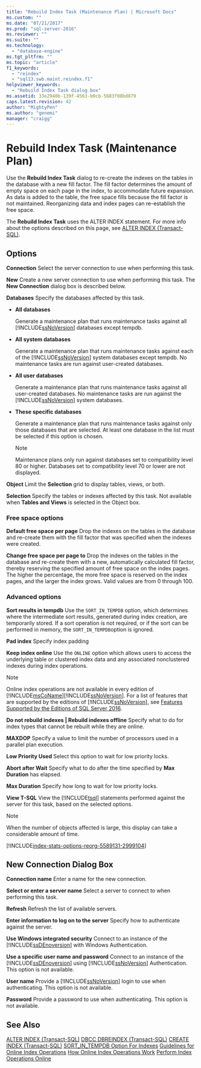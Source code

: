 ```yaml
---
title: "Rebuild Index Task (Maintenance Plan) | Microsoft Docs"
ms.custom: ""
ms.date: "07/21/2017"
ms.prod: "sql-server-2016"
ms.reviewer: ""
ms.suite: ""
ms.technology:
  - "database-engine"
ms.tgt_pltfrm: ""
ms.topic: "article"
f1_keywords:
  - "reindex"
  - "sql13.swb.maint.reindex.f1"
helpviewer_keywords:
  - "Rebuild Index Task dialog box"
ms.assetid: 33e2940b-139f-4563-b0cb-5683f08bd879
caps.latest.revision: 42
author: "MightyPen"
ms.author: "genemi"
manager: "craigg"
---
```

# Rebuild Index Task (Maintenance Plan)

Use the **Rebuild Index Task** dialog to re-create the indexes on the tables in the database with a new fill factor. The fill factor determines the amount of empty space on each page in the index, to accommodate future expansion. As data is added to the table, the free space fills because the fill factor is not maintained. Reorganizing data and index pages can re-establish the free space.

The **Rebuild Index Task** uses the ALTER INDEX statement. For more info about the options described on this page, see [ALTER INDEX &#40;Transact-SQL&#41;](../../t-sql/statements/alter-index-transact-sql.md).

## Options

**Connection**
 Select the server connection to use when performing this task.

**New**
 Create a new server connection to use when performing this task. The **New Connection** dialog box is described below.

**Databases**
 Specify the databases affected by this task.

- **All databases**

    Generate a maintenance plan that runs maintenance tasks against all [!INCLUDE[ssNoVersion](../../includes/ssnoversion-md.md)] databases except tempdb.

- **All system databases**

    Generate a maintenance plan that runs maintenance tasks against each of the [!INCLUDE[ssNoVersion](../../includes/ssnoversion-md.md)] system databases except tempdb. No maintenance tasks are run against user-created databases.

- **All user databases**

    Generate a maintenance plan that runs maintenance tasks against all user-created databases. No maintenance tasks are run against the [!INCLUDE[ssNoVersion](../../includes/ssnoversion-md.md)] system databases.

- **These specific databases**

    Generate a maintenance plan that runs maintenance tasks against only those databases that are selected. At least one database in the list must be selected if this option is chosen.

    > [!NOTE]
    >  Maintenance plans only run against databases set to compatibility level 80 or higher. Databases set to compatibility level 70 or lower are not displayed.

**Object**
 Limit the **Selection** grid to display tables, views, or both.

**Selection**
 Specify the tables or indexes affected by this task. Not available when **Tables and Views** is selected in the Object box.

### Free space options

**Default free space per page**
 Drop the indexes on the tables in the database and re-create them with the fill factor that was specified when the indexes were created.

**Change free space per page to**
 Drop the indexes on the tables in the database and re-create them with a new, automatically calculated fill factor, thereby reserving the specified amount of free space on the index pages. The higher the percentage, the more free space is reserved on the index pages, and the larger the index grows. Valid values are from 0 through 100.

### Advanced options

**Sort results in tempdb**
 Use the `SORT_IN_TEMPDB` option, which determines where the intermediate sort results, generated during index creation, are temporarily stored. If a sort operation is not required, or if the sort can be performed in memory, the `SORT_IN_TEMPDB`option is ignored.

**Pad index**
 Specify index padding

**Keep index online**
 Use the `ONLINE` option which allows users to access the underlying table or clustered index data and any associated nonclustered indexes during index operations.

> [!NOTE]
> Online index operations are not available in every edition of [!INCLUDE[msCoName](../../includes/msconame-md.md)][!INCLUDE[ssNoVersion](../../includes/ssnoversion-md.md)]. For a list of features that are supported by the editions of [!INCLUDE[ssNoVersion](../../includes/ssnoversion-md.md)], see [Features Supported by the Editions of SQL Server 2016](~/sql-server/editions-and-supported-features-for-sql-server-2016.md).

**Do not rebuild indexes | Rebuild indexes offline**
 Specify what to do for index types that cannot be rebuilt while they are online.

**MAXDOP**
 Specify a value to limit the number of processors used in a parallel plan execution.

**Low Priority Used**
 Select this option to wait for low priority locks.

**Abort after Wait**
 Specify what to do after the time specified by **Max Duration** has elapsed.

**Max Duration**
 Specify how long to wait for low priority locks.

**View T-SQL**
 View the [!INCLUDE[tsql](../../includes/tsql-md.md)] statements performed against the server for this task, based on the selected options.

> [!NOTE]
> When the number of objects affected is large, this display can take a considerable amount of time.


[!INCLUDE[index-stats-options-reorg-5589131-2999104](../../includes/paragraph-content/index-stats-options-reorganize-maintenance-plan-include.md)]


## New Connection Dialog Box

**Connection name**
 Enter a name for the new connection.

**Select or enter a server name**
 Select a server to connect to when performing this task.

**Refresh**
 Refresh the list of available servers.

**Enter information to log on to the server**
 Specify how to authenticate against the server.

**Use Windows integrated security**
 Connect to an instance of the [!INCLUDE[ssDEnoversion](../../includes/ssdenoversion-md.md)] with Windows Authentication.

**Use a specific user name and password**
 Connect to an instance of the [!INCLUDE[ssDEnoversion](../../includes/ssdenoversion-md.md)] using [!INCLUDE[ssNoVersion](../../includes/ssnoversion-md.md)] Authentication. This option is not available.

**User name**
 Provide a [!INCLUDE[ssNoVersion](../../includes/ssnoversion-md.md)] login to use when authenticating. This option is not available.

**Password**
 Provide a password to use when authenticating. This option is not available.

## See Also

 [ALTER INDEX &#40;Transact-SQL&#41;](../../t-sql/statements/alter-index-transact-sql.md)
 [DBCC DBREINDEX &#40;Transact-SQL&#41;](../../t-sql/database-console-commands/dbcc-dbreindex-transact-sql.md)
 [CREATE INDEX &#40;Transact-SQL&#41;](../../t-sql/statements/create-index-transact-sql.md)
 [SORT_IN_TEMPDB Option For Indexes](../../relational-databases/indexes/sort-in-tempdb-option-for-indexes.md)
 [Guidelines for Online Index Operations](../../relational-databases/indexes/guidelines-for-online-index-operations.md)
 [How Online Index Operations Work](../../relational-databases/indexes/how-online-index-operations-work.md)
 [Perform Index Operations Online](../../relational-databases/indexes/perform-index-operations-online.md)

